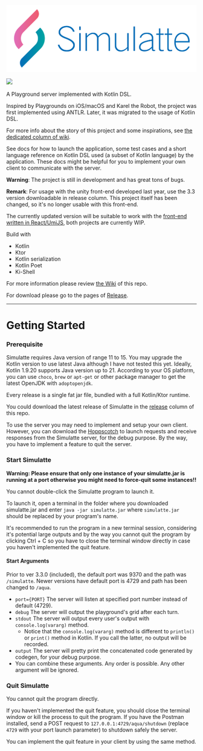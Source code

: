 ![Logo](simulatte.PNG)

![](https://img.shields.io/badge/version-3.3.3-brightgreen)

A Playground server implemented with Kotlin DSL.

Inspired by Playgrounds on iOS/macOS and Karel the Robot, the project was first implemented using ANTLR. Later, it was
migrated to the usage of Kotlin DSL.

For more info about the story of this project and some inspirations, see [the dedicated column of wiki](https://github.com/kokoro-aya/simulatte/wiki/About).

See docs for how to launch the application, some test cases and a short language reference on Kotlin DSL used (a subset
of Kotlin language) by the application. These docs might be helpful for you to implement your
own client to communicate with the server.

**Warning**: The project is still in development and has great tons of bugs.

**Remark**: For usage with the unity front-end developed last year, use the 3.3 version downloadable in release column. This project 
itself has been changed, so it's no longer usable with this front-end.

The currently updated version will be suitable to work with the [front-end written in React/UmiJS](https://github.com/kokoro-aya/shizuku-front-end), both projects are currently WIP.

Build with

- Kotlin
- Ktor
- Kotlin serialization
- Kotlin Poet
- Ki-Shell

For more information please review [the Wiki](https://github.com/kokoro-aya/amatsukaze/wiki) of this repo.

For download please go to the pages of [Release](https://github.com/kokoro-aya/amatsukaze/releases).

---

# Getting Started

### Prerequisite

Simulatte requires Java version of range 11 to 15. You may upgrade the Kotlin version to use latest Java although I have not tested this yet. Ideally, Kotlin 1.9.20 supports Java version up to 21. According to your OS platform, you can use `choco`, `brew` or `apt-get` or other package manager to get the latest OpenJDK with `adoptopenjdk`.

Every release is a single fat jar file, bundled with a full Kotlin/Ktor runtime.

You could download the latest release of Simulatte in the [release](https://github.com/kokoro-aya/simulatte/releases) column of this repo.

To use the server you may need to implement and setup your own client. However, you can download the [Hoppscotch](https://github.com/hoppscotch/hoppscotch) to launch requests and receive responses from the Simulatte server, for the debug purpose. By the way, you have to implement a feature to quit the server.

### Start Simulatte

**Warning: Please ensure that only one instance of your simulatte.jar is running at a port otherwise you might need to force-quit some instances!!**

You cannot double-click the Simulatte program to launch it.

To launch it, open a terminal in the folder where you downloaded simulatte.jar and enter `java -jar simulatte.jar` where `simulatte.jar` should be replaced by your program's name.

It's recommended to run the program in a new terminal session, considering it's potential large outputs and by the way you cannot quit the program by clicking Ctrl + C so you have to close the terminal window directly in case you haven't implemented the quit feature.

#### Start Arguments

Prior to ver 3.3.0 (included), the default port was 9370 and the path was `/simulatte`. Newer versions have default port is 4729 and path has been changed to `/aqua`.

-   `port={PORT}` The server will listen at specified port number instead of default (4729).
-   `debug` The server will output the playground's grid after each turn.
-   `stdout` The server will output every user's output with `console.log(vararg)` method.
    -   Notice that the `console.log(vararg)` method is different to `println()` or `print()` method in Kotlin. If you call the latter, no output will be recorded.
-   `output` The server will pretty print the concatenated code generated by codegen, for your debug purpose.
-   You can combine these arguments. Any order is possible. Any other argument will be ignored.

### Quit Simulatte

You cannot quit the program directly.

If you haven't implemented the quit feature, you should close the terminal window or kill the process to quit the program. If you have the Postman installed, send a POST request to `127.0.0.1:4729/aqua/shutdown` (replace `4729` with your port launch parameter) to shutdown safely the server.

You can implement the quit feature in your client by using the same method.
